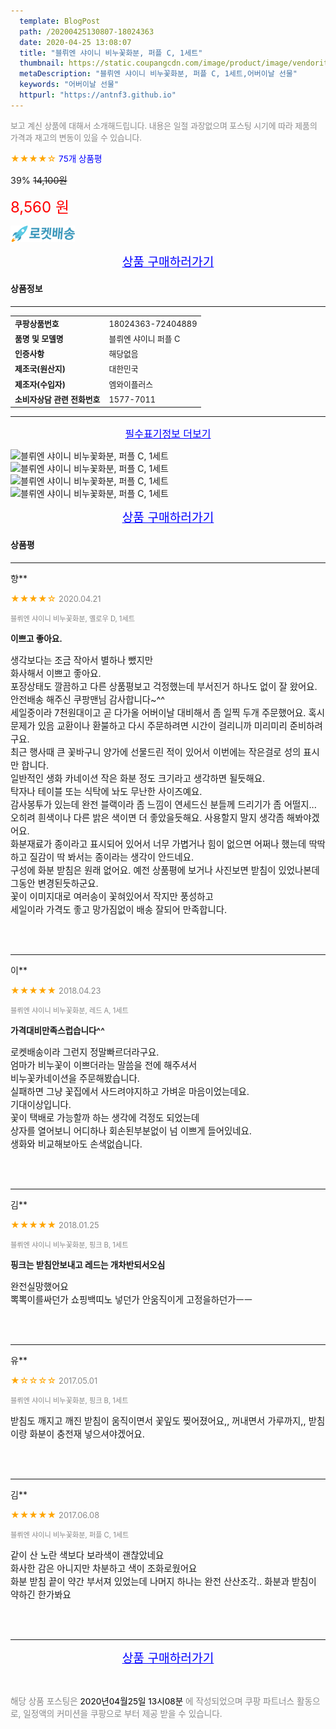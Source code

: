```yaml
---
  template: BlogPost
  path: /20200425130807-18024363
  date: 2020-04-25 13:08:07
  title: "블뤼엔 샤이니 비누꽃화분, 퍼플 C, 1세트"
  thumbnail: https://static.coupangcdn.com/image/product/image/vendoritem/2019/05/31/3117070783/cd88f4d3-8acc-47bd-9806-6998d3150344.jpg
  metaDescription: "블뤼엔 샤이니 비누꽃화분, 퍼플 C, 1세트,어버이날 선물"
  keywords: "어버이날 선물"
  httpurl: "https://antnf3.github.io"
---
```

  
<span style="color: #888;font-size:0.8rem">보고 계신 상품에 대해서 소개해드립니다.
내용은 일절 과장없으며 포스팅 시기에 따라 제품의 가격과 재고의 변동이 있을 수 있습니다.</span>
  
<span style="color: orange;">★★★★☆</span> <span style="color: blue;font-size: 0.85rem;">75개 상품평</span>

<span style="font-size: 0.9rem">39%</span> <span style="font-size: 0.9rem">~~14,100원~~</span>

<span style="color: red;font-size: 1.5rem;">8,560 원</span>

![로켓배송](/assets/rocket_logo.png)

<p align="center"><a href="http://me2.do/I5jUCqpN" style="font-size: 1.2rem; color: blue;">상품 구매하러가기</a></p>

#### 상품정보

---

|                  |                       |
| ---------------- | --------------------- |
| **<span style="font-size:0.8rem;">쿠팡상품번호</span>** | <span style="font-size:0.8rem;">18024363-72404889</span> |
| **<span style="font-size:0.8rem;">품명 및 모델명</span>**    | <span style="font-size:0.8rem;">블뤼엔 샤이니 퍼플 C</span>        |
| **<span style="font-size:0.8rem;">인증사항</span>**    | <span style="font-size:0.8rem;">해당없음</span>        |
| **<span style="font-size:0.8rem;">제조국(원산지)</span>**    | <span style="font-size:0.8rem;">대한민국</span>        |
| **<span style="font-size:0.8rem;">제조자(수입자)</span>**    | <span style="font-size:0.8rem;">엠와이플러스</span>        |
| **<span style="font-size:0.8rem;">소비자상담 관련 전화번호</span>**    | <span style="font-size:0.8rem;">1577-7011</span>        |

---

<p align="center"><a href="http://me2.do/I5jUCqpN" style="font-size: 1rem; color: blue;">필수표기정보 더보기</a></p>

![블뤼엔 샤이니 비누꽃화분, 퍼플 C, 1세트](http://thumbnail9.coupangcdn.com/thumbnails/remote/q89/image/product/content/vendorItem/2019/05/31/72404886/04249164-c952-44b3-a969-cb96f12e2158.jpg)
![블뤼엔 샤이니 비누꽃화분, 퍼플 C, 1세트](http://thumbnail6.coupangcdn.com/thumbnails/remote/q89/image/product/content/vendorItem/2019/05/31/72404886/31fac35d-1853-45fc-aee9-f1202cfee91b.jpg)
![블뤼엔 샤이니 비누꽃화분, 퍼플 C, 1세트](http://thumbnail7.coupangcdn.com/thumbnails/remote/q89/image/product/content/vendorItem/2019/05/31/72404886/df254cef-14ad-46f9-8c7f-536525b4a509.jpg)
![블뤼엔 샤이니 비누꽃화분, 퍼플 C, 1세트](http://thumbnail6.coupangcdn.com/thumbnails/remote/q89/image/product/content/vendorItem/2019/05/31/72404886/44d52460-6ff9-4a6e-8876-5e4d36a85fcf.jpg)

<p align="center"><a href="http://me2.do/I5jUCqpN" style="font-size: 1.2rem; color: blue;">상품 구매하러가기</a></p>

#### 상품평
  
---
  
향**
    
<span style="color: orange;">★★★★☆</span> <span style="font-size:0.8rem;color: #888;">2020.04.21</span>
    
<span style="color: #888;font-size:0.7rem">블뤼엔 샤이니 비누꽃화분, 옐로우 D, 1세트</span>
    
<span style="font-size:0.85rem">**이쁘고 좋아요.**</span>
    
<span style="font-size: 0.9rem;">생각보다는 조금 작아서 별하나 뺐지만 <br/>화사해서 이쁘고 좋아요. <br/>포장상태도 깔끔하고 다른 상품평보고 걱정했는데 부서진거 하나도 없이 잘 왔어요. <br/>안전배송 해주신 쿠팡맨님 감사합니다~^^<br/>세일중이라 7천원대이고  곧 다가올 어버이날 대비해서 좀 일찍 두개 주문했어요. 혹시 문제가 있음 교환이나 환불하고 다시 주문하려면 시간이 걸리니까 미리미리 준비하려구요. <br/>최근 행사때 큰 꽃바구니 양가에 선물드린 적이 있어서 이번에는 작은걸로 성의 표시만 합니다. <br/>일반적인 생화 카네이션 작은 화분 정도 크기라고 생각하면 될듯해요. <br/>탁자나 테이블 또는 식탁에 놔도 무난한 사이즈예요. <br/>감사봉투가 있는데 완전 블랙이라 좀 느낌이 연세드신 분들께 드리기가 좀 어떨지...<br/>오히려 흰색이나 다른 밝은 색이면 더 좋았을듯해요. 사용할지 말지 생각좀 해봐야겠어요. <br/>화분재료가 종이라고 표시되어 있어서 너무 가볍거나 힘이 없으면 어쩌나 했는데 딱딱하고 질감이 딱 봐서는 종이라는 생각이 안드네요. <br/>구성에 화분 받침은 원래 없어요. 예전 상품평에 보거나 사진보면 받침이 있었나본데 그동안 변경된듯하군요.<br/> 꽃이 이미지대로 여러송이 꽃혀있어서 작지만 풍성하고 <br/>세일이라 가격도 좋고 망가짐없이 배송 잘되어 만족합니다.</span>
    
<br>
<br>

---
  
이**
    
<span style="color: orange;">★★★★★</span> <span style="font-size:0.8rem;color: #888;">2018.04.23</span>
    
<span style="color: #888;font-size:0.7rem">블뤼엔 샤이니 비누꽃화분, 레드 A, 1세트</span>
    
<span style="font-size:0.85rem">**가격대비만족스럽습니다^^**</span>
    
<span style="font-size: 0.9rem;">로켓배송이라 그런지 정말빠르더라구요.<br/>엄마가 비누꽃이 이쁘더라는 말씀을 전에 해주셔서 <br/>비누꽃카네이션을 주문해봤습니다.<br/>실패하면 그냥 꽃집에서 사드려야지하고 가벼운 마음이었는데요.<br/>기대이상입니다.<br/>꽃이 택배로 가능할까 하는 생각에 걱정도 되었는데<br/>상자를 열어보니 어디하나 회손된부분없이 넘 이쁘게 들어있네요.<br/>생화와 비교해보아도 손색없습니다.</span>
    
<br>
<br>

---
  
김**
    
<span style="color: orange;">★★★★★</span> <span style="font-size:0.8rem;color: #888;">2018.01.25</span>
    
<span style="color: #888;font-size:0.7rem">블뤼엔 샤이니 비누꽃화분, 핑크 B, 1세트</span>
    
<span style="font-size:0.85rem">**핑크는 받침안보내고 레드는 개차반되서오심**</span>
    
<span style="font-size: 0.9rem;">완전실망했어요<br/>뽁뽁이를싸던가 쇼핑백띠노 넣던가 안움직이게 고정을하던가ㅡㅡ</span>
    
<br>
<br>

---
  
유**
    
<span style="color: orange;">★☆☆☆☆</span> <span style="font-size:0.8rem;color: #888;">2017.05.01</span>
    
<span style="color: #888;font-size:0.7rem">블뤼엔 샤이니 비누꽃화분, 핑크 B, 1세트</span>
    

    
<span style="font-size: 0.9rem;">받침도 깨지고 깨진 받침이 움직이면서 꽃잎도 찢어졌어요,, 꺼내면서 가루까지,,  받침이랑 화분이 충전재 넣으셔야겠어요.</span>
    
<br>
<br>

---
  
김**
    
<span style="color: orange;">★★★★★</span> <span style="font-size:0.8rem;color: #888;">2017.06.08</span>
    
<span style="color: #888;font-size:0.7rem">블뤼엔 샤이니 비누꽃화분, 퍼플 C, 1세트</span>
    

    
<span style="font-size: 0.9rem;">같이 산 노란 색보다 보라색이 괜찮았네요 <br/>화사한 감은 아니지만 차분하고 색이 조화로웠어요 <br/>화분 받침 끝이 약간 부서져 있었는데 나머지 하나는 완전 산산조각.. 화분과 받침이 약하긴 한가봐요</span>
    
<br>
<br>


  
---
  
<p align="center"><a href="http://me2.do/I5jUCqpN" style="font-size: 1.2rem; color: blue;">상품 구매하러가기</a></p>
  
<br>
  
<span style="font-size: 0.85rem; color: #888;">해당 상품 포스팅은 <span style="color: #000;"> 2020년04월25일 13시08분 </span> 에 작성되었으며 쿠팡 파트너스 활동으로, 일정액의 커미션을 쿠팡으로 부터 제공 받을 수 있습니다.</span>